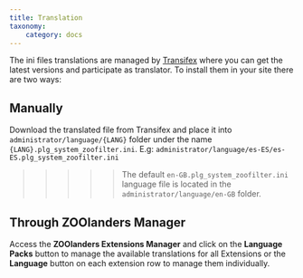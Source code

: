 ```yaml
---
title: Translation
taxonomy:
    category: docs
---
```


The ini files translations are managed by [Transifex](https://www.transifex.com/joolanders/zoolanders/zoolingual/) where you can get the latest versions and participate as translator. To install them in your site there are two ways:

## Manually

Download the translated file from Transifex and place it into `administrator/language/{LANG}` folder under the name `{LANG}.plg_system_zoofilter.ini`. E.g: `administrator/language/es-ES/es-ES.plg_system_zoofilter.ini`

>>>>> The default `en-GB.plg_system_zoofilter.ini` language file is located in the `administrator/language/en-GB` folder.

## Through ZOOlanders Manager

Access the **ZOOlanders Extensions Manager** and click on the **Language Packs** button to manage the available translations for all Extensions or the **Language** button on each extension row to manage them individually.
